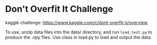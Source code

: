 Don't Overfit It Challenge
==========================

kaggle challenge: https://www.kaggle.com/c/dont-overfit-ii/overview

To use, unzip data files into the data/ directory, and run `load_test.py` to produce the .npy files. Use class in load.py to load and output the data.

